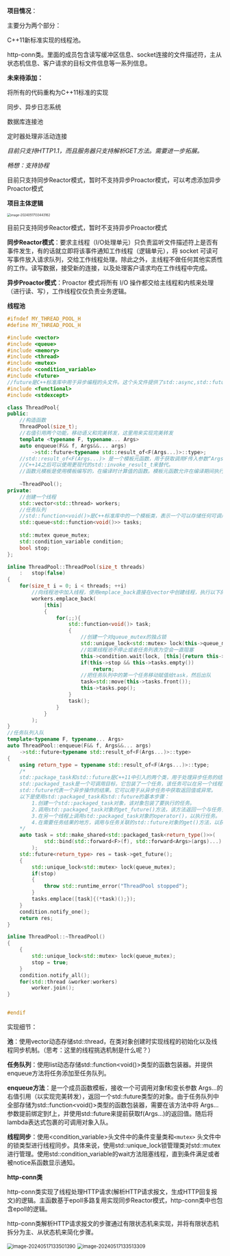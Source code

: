 **项目情况**：

主要分为两个部分：

C++11新标准实现的线程池。

http-conn类。里面的成员包含读写缓冲区信息、socket连接的文件描述符，主从状态机信息、客户请求的目标文件信息等一系列信息。

**未来待添加：**

将所有的代码重构为C++11标准的实现

同步、异步日志系统

数据库连接池

定时器处理非活动连接

*目前只支持HTTP1.1，而且服务器只支持解析GET方法。需要进一步拓展。*

*畅想：支持协程*

目前只支持同步Reactor模式，暂时不支持异步Proactor模式，可以考虑添加异步Proactor模式







**项目主体逻辑**

<img src="README/image-20240517133443162.png" alt="image-20240517133443162" style="zoom: 50%;" />

目前只支持同步Reactor模式，暂时不支持异步Proactor模式

**同步Reactor模式**：要求主线程（I/O处理单元）只负责监听文件描述符上是否有事件发生，有的话就立即将该事件通知工作线程（逻辑单元），将 socket 可读可写事件放入请求队列，交给工作线程处理。除此之外，主线程不做任何其他实质性的工作。读写数据，接受新的连接，以及处理客户请求均在工作线程中完成。

**异步Proactor模式**：Proactor 模式将所有 I/O 操作都交给主线程和内核来处理（进行读、写），工作线程仅仅负责业务逻辑。







**线程池**

```C++
#ifndef MY_THREAD_POOL_H
#define MY_THREAD_POOL_H

#include <vector>
#include <queue>
#include <memory>
#include <thread>
#include <mutex>
#include <condition_variable>
#include <future>
//future是C++标准库中用于异步编程的头文件。这个头文件提供了std::async,std::future,std::promise等类和函数，用于实现异步操作和获取异步操作的结果
#include <functional>
#include <stdexcept>

class ThreadPool{
public:
    //构造函数
    ThreadPool(size_t);
    //右值引用两个功能，移动语义和完美转发，这里用来实现完美转发
    template <typename F, typename... Args>
    auto enqueue(F&& f, Args&&... args)
        ->std::future<typename std::result_of<F(Args...)>::type>;
    //std::result_of<F(Args...)> 是一个模板元函数，用于获取调用F传入参数“Args...”后的结果类型。
    //C++14之后可以使用更现代的std::invoke_result_t来替代。  
    //函数元模板是使用模板编写的，在编译时计算值的函数。模板元函数允许在编译期间执行一些计算，而不是在运行时执行。这种编译期计算的特性称为模板元编程。
        
    ~ThreadPool();    
private:
    //创建一个线程
    std::vector<std::thread> workers;
    //任务队列
    //std::function<void()>是C++标准库中的一个模板类，表示一个可以存储任何可调用对象
    std::queue<std::function<void()>> tasks;
    
    std::mutex queue_mutex;
    std::condition_variable condition;
    bool stop;
};

inline ThreadPool::ThreadPool(size_t threads)
    :   stop(false)
{
    for(size_t i = 0; i < threads; ++i)
        //向线程池中加入线程，使用emplace_back直接在vector中创建线程，执行以下的lambda表达式函数
        workers.emplace_back(
            [this]
            {
                for(;;){
                    std::function<void()> task;
                    {   
                        //创建一个对queue_mutex的独占锁
                        std::unique_lock<std::mutex> lock(this->queue_mutex);
                        //如果线程池不停止或者任务列表为空会一直阻塞
                        this->condition.wait(lock, [this]{return this->stop || !this->tasks.empty();});
                        if(this->stop && this->tasks.empty())
                            return;
                        //把任务队列中的第一个任务移动赋值给task，然后出队
                        task=std::move(this->tasks.front());
                        this->tasks.pop();
                    }
                    task();
                }
            }
        );
}
//任务队列入队
template<typename F, typename... Args>
auto ThreadPool::enqueue(F&& f, Args&&... args)
    ->std::future<typename std::result_of<F(Args...)>::type>
{
    using return_type = typename std::result_of<F(Args...)>::type;
    /*
    std::package_task和std::future是C++11中引入的两个类，用于处理异步任务的结果
    std::packaged_task是一个可调用目标，它包装了一个任务，该任务可以在另一个线程上运行。它可以捕获任务的返回值或异常，并将其存储在std::future对象中，以便以后使用
    std::future代表一个异步操作的结果。它可以用于从异步任务中获取返回值或异常。
    以下是使用std::packaged_task和std::future的基本步骤：
        1.创建一个std::packaged_task对象，该对象包装了要执行的任务。
        2.调用std::packaged_task对象的get_future()方法，该方法返回一个与任务关联的std::future对象。
        3.在另一个线程上调用std::packaged_task对象的operator()，以执行任务。
        4.在需要任务结果的地方，调用与任务关联的std::future对象的get()方法，以获取任务的返回值或异常。
    */
    auto task = std::make_shared<std::packaged_task<return_type()>>(
            std::bind(std::forward<F>(f), std::forward<Args>(args)...)
        );
    std::future<return_type> res = task->get_future();
    {
        std::unique_lock<std::mutex> lock(queue_mutex);
        if(stop)
        {
            throw std::runtime_error("ThreadPool stopped");
        }
        tasks.emplace([task]{(*task)();});
    }    
    condition.notify_one();
    return res;
}

inline ThreadPool::~ThreadPool()
{
    {
        std::unique_lock<std::mutex> lock(queue_mutex);
        stop = true;
    }
    condition.notify_all();
    for(std::thread &worker:workers)
        worker.join();
}


#endif

```

实现细节：

**池**：使用vector动态存储std::thread，在类对象创建时实现线程的初始化以及线程同步机制。（思考：这里的线程挑选机制是什么呢？）

**任务队列**：使用list动态存储std::function<void()>类型的函数包装器。并提供enqueue方法将任务添加至任务队列。

**enqueue方法**：是一个成员函数模板，接收一个可调用对象f和变长参数 Args...的右值引用（以实现完美转发），返回一个std::future类型的对象。由于任务队列中全部存储为std::function<void()>类型的函数包装器，需要在该方法中将 Args...参数提前绑定到f上，并使用std::future来提前获取f(Args...)的返回值。随后将lambda表达式包裹的可调用对象入队。

**线程同步**：使用<condition_variable>头文件中的条件变量类和`<mutex>` 头文件中的锁类型进行线程同步。具体来说，使用std::unique_lock锁管理类对std::mutex进行管理。使用std::condition_variable的wait方法阻塞线程，直到条件满足或者被notice系函数显示通知。



**http-conn类**

http-conn类实现了线程处理HTTP请求(解析HTTP请求报文，生成HTTP回复报文)的逻辑。主函数基于epoll多路复用实现同步Reactor模式，http-conn类中也包含epoll的逻辑。

http-conn类解析HTTP请求报文的步骤通过有限状态机来实现，并将有限状态机拆分为主、从状态机来简化步骤。

<img src="README/image-20240517133501390.png" alt="image-20240517133501390" style="zoom: 80%;" />

<img src="README/image-20240517133513309.png" alt="image-20240517133513309" style="zoom: 80%;" />